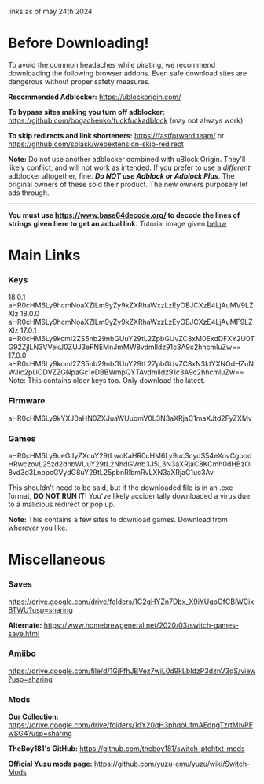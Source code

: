 links as of may 24th 2024
# Before Downloading!

To avoid the common headaches while pirating, we recommend downloading the following browser addons. Even safe download sites are dangerous without proper safety measures.

**Recommended Adblocker:** https://ublockorigin.com/

**To bypass sites making you turn off adblocker:** https://github.com/bogachenko/fuckfuckadblock (may not always work)

**To skip redirects and link shorteners:** https://fastforward.team/ or https://github.com/sblask/webextension-skip-redirect

**Note:** Do not use another adblocker combined with uBlock Origin. They'll likely conflict, and will not work as intended. If you prefer to use a *different* adblocker altogether, fine. ***Do NOT use Adblock or Adblock Plus***. The original owners of these sold their product. The new owners purposely let ads through. 

* * *

**You must use https://www.base64decode.org/ to decode the lines of strings given here to get an actual link.** Tutorial image given [below](https://github.com/Abd-007/Switch-Emulators-Guide/blob/main/Links.md#tutorial-image-for-decoding)

# Main Links 

### Keys
18.0.1
aHR0cHM6Ly9hcmNoaXZlLm9yZy9kZXRhaWxzLzEyOEJCXzE4LjAuMV9LZXlz
18.0.0 aHR0cHM6Ly9hcmNoaXZlLm9yZy9kZXRhaWxzLzEyOEJCXzE4LjAuMF9LZXlz
17.0.1 aHR0cHM6Ly9kcml2ZS5nb29nbGUuY29tL2ZpbGUvZC8xM0ExdDFXY2U0TG92ZjlLN3VVekJ0ZUJ3eFNEMnJmMW8vdmlldz91c3A9c2hhcmluZw==
17.0.0 aHR0cHM6Ly9kcml2ZS5nb29nbGUuY29tL2ZpbGUvZC8xN3ktYXNOdHZuNWJic2pUODVZZGNpaGc1eDBBWmpQYTAvdmlldz91c3A9c2hhcmluZw==
Note: This contains older keys too. Only download the latest.

### Firmware

aHR0cHM6Ly9kYXJ0aHN0ZXJuaWUubmV0L3N3aXRjaC1maXJtd2FyZXMv

### Games

aHR0cHM6Ly9ueGJyZXcuY29tLwoKaHR0cHM6Ly9uc3cydS54eXovCgpodHRwczovL25zd2dhbWUuY29tL2NhdGVnb3J5L3N3aXRjaC8KCmh0dHBzOi8vd3d3LnppcGVydG8uY29tL25pbnRlbmRvLXN3aXRjaC1uc3Av

This shouldn't need to be said, but if the downloaded file is in an .exe format, **DO NOT RUN IT**! You've likely accidentally downloaded a virus due to a malicious redirect or pop up.

**Note:** This contains a few sites to download games. Download from wherever you like. 

# Miscellaneous

### Saves

https://drive.google.com/drive/folders/1G2gHYZn7Dbx_X9iYUgpOfCBiWCixBTWU?usp=sharing

**Alternate:** https://www.homebrewgeneral.net/2020/03/switch-games-save.html

### Amiibo

https://drive.google.com/file/d/1GjFfhJBVez7wiL0d9kLbIdzP3dznV3qS/view?usp=sharing

### Mods

**Our Collection:** https://drive.google.com/drive/folders/1dY20qH3phqoUfmAEdngTzrtMIvPFwSG4?usp=sharing

**TheBoy181's GitHub:** https://github.com/theboy181/switch-ptchtxt-mods

**Official Yuzu mods page:** https://github.com/yuzu-emu/yuzu/wiki/Switch-Mods

